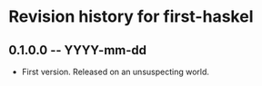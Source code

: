 # Revision history for first-haskel

## 0.1.0.0  -- YYYY-mm-dd

* First version. Released on an unsuspecting world.
